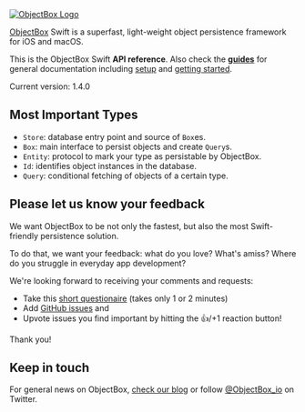 <!--The README.md is used by Jazzy to generate the index page of the docs.-->

<div class="objectboxlogo-container">
  <a href="https://objectbox.io/"><img id="objectboxlogo" src="img/logo.png" alt="ObjectBox Logo" title="" /></a>
</div>

[ObjectBox](https://objectbox.io/) Swift is a superfast, light-weight object persistence framework for iOS and macOS.

This is the ObjectBox Swift **API reference**.
Also check the **[guides](https://swift.objectbox.io/)** for general documentation including [setup](https://swift.objectbox.io/install) and [getting started](https://swift.objectbox.io/getting-started).

Current version: 1.4.0

## Most Important Types

- `Store`: database entry point and source of `Box`es.
- `Box`: main interface to persist objects and create `Query`s.
- `Entity`: protocol to mark your type as persistable by ObjectBox.
- `Id`: identifies object instances in the database.
- `Query`: conditional fetching of objects of a certain type.

## Please let us know your feedback 

We want ObjectBox to be not only the fastest, but also the most Swift-friendly persistence solution.

To do that, we want your feedback: what do you love? What's amiss?
Where do you struggle in everyday app development?

We're looking forward to receiving your comments and requests:

- Take this [short questionaire](https://docs.google.com/forms/d/e/1FAIpQLSd0neiviD0Yal0Tn7921w-XWI2d0ONpLm7TfVKp7OvwW2Tu2A/viewform?usp=sf_link) (takes only 1 or 2 minutes)
- Add [GitHub issues](https://github.com/ObjectBox/objectbox-swift/issues) and 
- Upvote issues you find important by hitting the 👍/+1 reaction button!

Thank you!

## Keep in touch

For general news on ObjectBox, [check our blog](https://objectbox.io/blog) or follow [@ObjectBox_io](https://twitter.com/ObjectBox_io/) on Twitter.
